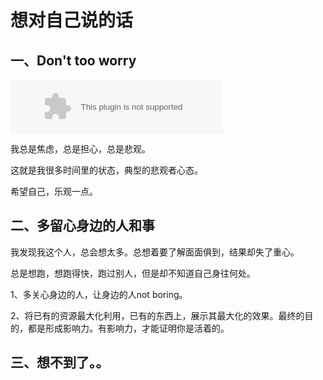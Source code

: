 # 想对自己说的话

## 一、Don't too worry

 <embed src="//music.163.com/style/swf/widget.swf?sid=27918303&type=2&auto=1&width=320&height=66" width="340" height="86"  allowNetworking="all">

我总是焦虑，总是担心，总是悲观。

这就是我很多时间里的状态，典型的悲观者心态。

希望自己，乐观一点。

## 二、多留心身边的人和事

我发现我这个人，总会想太多。总想着要了解面面俱到，结果却失了重心。

总是想跑，想跑得快，跑过别人，但是却不知道自己身往何处。

1、多关心身边的人，让身边的人not boring。

2、将已有的资源最大化利用，已有的东西上，展示其最大化的效果。最终的目的，都是形成影响力。有影响力，才能证明你是活着的。

## 三、想不到了。。

